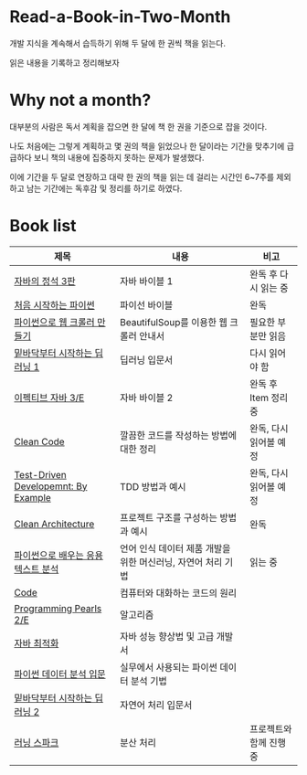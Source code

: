 # Read-a-Book-in-Two-Month
개발 지식을 계속해서 습득하기 위해 두 달에 한 권씩 책을 읽는다.  

읽은 내용을 기록하고 정리해보자

# Why not a month?
대부분의 사람은 독서 계획을 잡으면 한 달에 책 한 권을 기준으로 잡을 것이다.

나도 처음에는 그렇게 계획하고 몇 권의 책을 읽었으나
한 달이라는 기간을 맞추기에 급급하다 보니 책의 내용에 집중하지 못하는 문제가 발생했다.

이에 기간을 두 달로 연장하고 대략 한 권의 책을 읽는 데 걸리는 시간인 6~7주를 제외하고 남는 기간에는 독후감 및 정리를 하기로 하였다.

# Book list
|제목|내용|비고|
|----|----|----|
|[자바의 정석 3판](./JAVA의_정석_3판/README.md)|자바 바이블 1|완독 후 다시 읽는 중|
|[처음 시작하는 파이썬](./처음_시작하는_파이썬/README.md)|파이선 바이블|완독|
|[파이썬으로 웹 크롤러 만들기](./파이썬으로_웹_크롤러_만들기/README.md)|BeautifulSoup를 이용한 웹 크롤러 안내서|필요한 부분만 읽음|
|[밑바닥부터 시작하는 딥러닝 1](./밑바닥부터_시작하는_딥러닝_1/README.md)|딥러닝 입문서|다시 읽어야 함|
|[이펙티브 자바 3/E](./이펙티브_자바_3E/README.md)|자바 바이블 2|완독 후 Item 정리 중|
|[Clean Code](./Clean_Code/README.md)|깔끔한 코드를 작성하는 방법에 대한 정리|완독, 다시 읽어볼 예정|
|[Test-Driven Developemnt: By Example](./Test-Driven_Development_By_example/README.md)|TDD 방법과 예시|완독, 다시 읽어볼 예정|
|[Clean Architecture](./Clean_Architecture/README.md)|프로젝트 구조를 구성하는 방법과 예시|완독|
|[파이썬으로 배우는 응용 텍스트 분석](./파이썬으로_배우는_응용_텍스트_분석/README.md)|언어 인식 데이터 제품 개발을 위한 머신러닝, 자연어 처리 기법|읽는 중|
|[Code](./Code/README.md)|컴퓨터와 대화하는 코드의 원리||
|[Programming Pearls 2/E](./Programming_pearls_2E/README.md)|알고리즘||
|[자바 최적화](./자바_최적화/README.md)|자바 성능 향상법 및 고급 개발서||
|[파이썬 데이터 분석 입문](./파이썬_데이터_분석_입문/README.md)|실무에서 사용되는 파이썬 데이터 분석 기법||
|[밑바닥부터 시작하는 딥러닝 2](./밑바닥부터_시작하는_딥러닝_2/README.md)|자연어 처리 입문서||
|[러닝 스파크](./Learning_Spark/README.md)|분산 처리|프로젝트와 함께 진행중|
